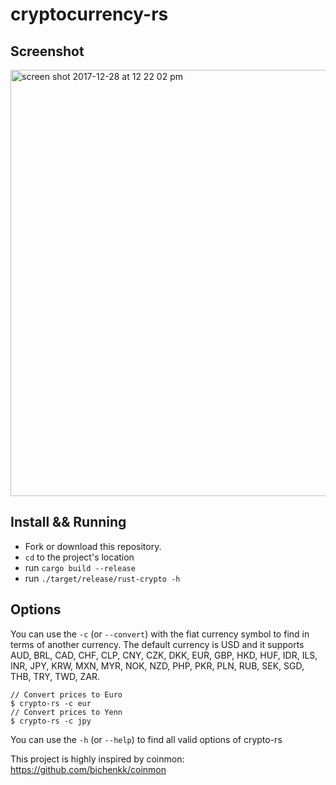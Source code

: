 # cryptocurrency-rs

## Screenshot
<img width="682" alt="screen shot 2017-12-28 at 12 22 02 pm" src="https://user-images.githubusercontent.com/2859122/34409421-07aa0a36-ebca-11e7-80e6-6c50d63e960a.png">


## Install && Running
- Fork or download this repository.
- `cd` to the project's location
- run `cargo build --release`
- run `./target/release/rust-crypto -h`

## Options
You can use the `-c` (or `--convert`) with the fiat currency symbol to find in terms of another currency.
The default currency is USD and it supports AUD, BRL, CAD, CHF, CLP, CNY, CZK, DKK, EUR, GBP, HKD, HUF, IDR, ILS, INR, JPY, KRW, MXN, MYR, NOK, NZD, PHP, PKR, PLN, RUB, SEK, SGD, THB, TRY, TWD, ZAR.

```
// Convert prices to Euro
$ crypto-rs -c eur
// Convert prices to Yenn
$ crypto-rs -c jpy
```

You can use the `-h` (or `--help`) to find all valid options of crypto-rs


This project is highly inspired by coinmon: https://github.com/bichenkk/coinmon

